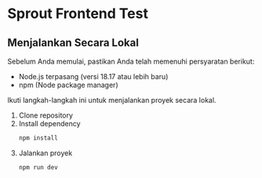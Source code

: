 # Sprout Frontend Test

## Menjalankan Secara Lokal
Sebelum Anda memulai, pastikan Anda telah memenuhi persyaratan berikut:
- Node.js terpasang (versi 18.17 atau lebih baru)
- npm (Node package manager)

Ikuti langkah-langkah ini untuk menjalankan proyek secara lokal.
1. Clone repository
2. Install dependency
	```bash
	npm install
	```
3. Jalankan proyek
	```bash
	npm run dev
	```